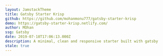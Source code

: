 ```yaml
---
layout: JamstackTheme
title: Gatsby Starter Krisp
github: https://github.com/mohanmonu777/gatsby-starter-krisp
demo: https://gatsby-starter-krisp.netlify.com/
author: MOhan
ssg: Gatsby
date: 2019-07-18T17:06:13.000Z
description: A minimal, clean and responsive starter built with gatsby
stale: true
---
```

